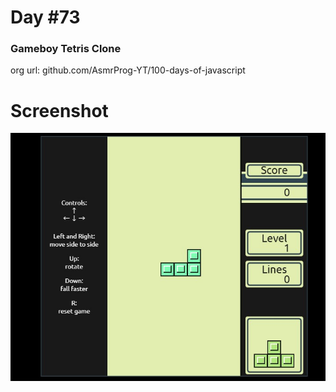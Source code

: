 # Day #73

### Gameboy Tetris Clone
org url: github.com/AsmrProg-YT/100-days-of-javascript

# Screenshot
![sc](./screenshot.jpg)
